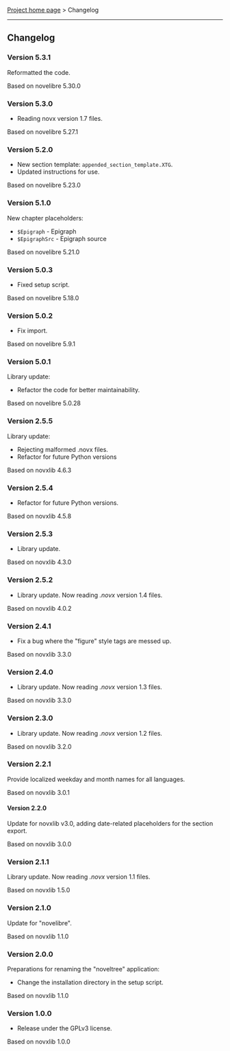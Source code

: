 [Project home page](../) > Changelog

------------------------------------------------------------------------

## Changelog


### Version 5.3.1

Reformatted the code.

Based on novelibre 5.30.0


### Version 5.3.0

- Reading novx version 1.7 files.

Based on novelibre 5.27.1


### Version 5.2.0

- New section template: `appended_section_template.XTG`.
- Updated instructions for use.

Based on novelibre 5.23.0


### Version 5.1.0 

New chapter placeholders:
-   `$Epigraph` - Epigraph
-   `$EpigraphSrc` - Epigraph source

Based on novelibre 5.21.0


### Version 5.0.3

- Fixed setup script.

Based on novelibre 5.18.0


### Version 5.0.2

- Fix import.

Based on novelibre 5.9.1

### Version 5.0.1

Library update:
- Refactor the code for better maintainability.

Based on novelibre 5.0.28

### Version 2.5.5

Library update:
- Rejecting malformed .novx files.
- Refactor for future Python versions

Based on novxlib 4.6.3

### Version 2.5.4

- Refactor for future Python versions.

Based on novxlib 4.5.8

### Version 2.5.3

- Library update.

Based on novxlib 4.3.0

### Version 2.5.2

- Library update. Now reading *.novx* version 1.4 files.

Based on novxlib 4.0.2

### Version 2.4.1

- Fix a bug where the "figure" style tags are messed up. 

Based on novxlib 3.3.0

### Version 2.4.0

- Library update. Now reading *.novx* version 1.3 files.

Based on novxlib 3.3.0

### Version 2.3.0

- Library update. Now reading *.novx* version 1.2 files.

Based on novxlib 3.2.0

### Version 2.2.1

Provide localized weekday and month names for all languages.

Based on novxlib 3.0.1

#### Version 2.2.0

Update for novxlib v3.0, adding date-related placeholders for the section export.

Based on novxlib 3.0.0

### Version 2.1.1

Library update.
Now reading *.novx* version 1.1 files. 

Based on novxlib 1.5.0

### Version 2.1.0

Update for "novelibre".

Based on novxlib 1.1.0

### Version 2.0.0

Preparations for renaming the "noveltree" application:
- Change the installation directory in the setup script.

Based on novxlib 1.1.0

### Version 1.0.0

- Release under the GPLv3 license.

Based on novxlib 1.0.0
